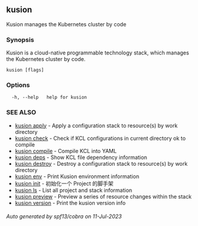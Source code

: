 ## kusion

Kusion manages the Kubernetes cluster by code

### Synopsis

Kusion is a cloud-native programmable technology stack, which manages the Kubernetes cluster by code.

```
kusion [flags]
```

### Options

```
  -h, --help   help for kusion
```

### SEE ALSO

* [kusion apply](kusion_apply.md)	 - Apply a configuration stack to resource(s) by work directory
* [kusion check](kusion_check.md)	 - Check if KCL configurations in current directory ok to compile
* [kusion compile](kusion_compile.md)	 - Compile KCL into YAML
* [kusion deps](kusion_deps.md)	 - Show KCL file dependency information
* [kusion destroy](kusion_destroy.md)	 - Destroy a configuration stack to resource(s) by work directory
* [kusion env](kusion_env.md)	 - Print Kusion environment information
* [kusion init](kusion_init.md)	 - 初始化一个 Project 的脚手架
* [kusion ls](kusion_ls.md)	 - List all project and stack information
* [kusion preview](kusion_preview.md)	 - Preview a series of resource changes within the stack
* [kusion version](kusion_version.md)	 - Print the kusion version info

###### Auto generated by spf13/cobra on 11-Jul-2023
